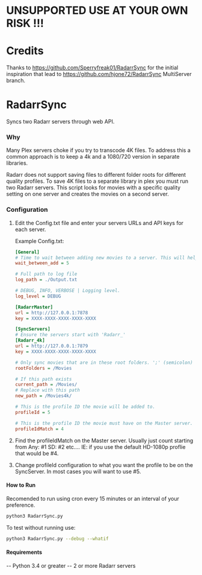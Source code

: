 # UNSUPPORTED USE AT YOUR OWN RISK !!!

# Credits
Thanks to https://github.com/Sperryfreak01/RadarrSync for the initial inspiration that lead to https://github.com/hjone72/RadarrSync MultiServer branch.

# RadarrSync
Syncs two Radarr servers through web API.  

### Why
Many Plex servers choke if you try to transcode 4K files. To address this a common approach is to keep a 4k and a 1080/720 version in separate libraries.

Radarr does not support saving files to different folder roots for different quality profiles.  To save 4K files to a separate library in plex you must run two Radarr servers.  This script looks for movies with a specific quality setting on one server and creates the movies on a second server.  


### Configuration
 1. Edit the Config.txt file and enter your servers URLs and API keys for each server.  

    Example Config.txt:
    ```ini
    [General]
    # Time to wait between adding new movies to a server. This will help reduce the load of the Sync server. 0 to disable. (seconds)
    wait_between_add = 5

    # Full path to log file
    log_path = ./Output.txt

    # DEBUG, INFO, VERBOSE | Logging level.
    log_level = DEBUG

    [RadarrMaster]
    url = http://127.0.0.1:7878
    key = XXXX-XXXX-XXXX-XXXX-XXXX

    [SyncServers]
    # Ensure the servers start with 'Radarr_'
    [Radarr_4k]
    url = http://127.0.0.1:7879
    key = XXXX-XXXX-XXXX-XXXX-XXXX

    # Only sync movies that are in these root folders. ';' (semicolon) separated list. Remove line to disable.
    rootFolders = /Movies

    # If this path exists
    current_path = /Movies/
    # Replace with this path
    new_path = /Movies4k/

    # This is the profile ID the movie will be added to.
    profileId = 5

    # This is the profile ID the movie must have on the Master server.
    profileIdMatch = 4
    ```
 2. Find the profileIdMatch on the Master server. Usually just count starting from Any: #1 SD: #2 etc.... IE: if you use the default HD-1080p proflie that would be #4.
 3. Change profileId configuration to what you want the profile to be on the SyncServer. In most cases you will want to use #5.


#### How to Run
Recomended to run using cron every 15 minutes or an interval of your preference.
```bash
python3 RadarrSync.py
```
To test without running use:
```bash
python3 RadarrSync.py --debug --whatif
```
#### Requirements
 -- Python 3.4 or greater
 -- 2 or more Radarr servers

